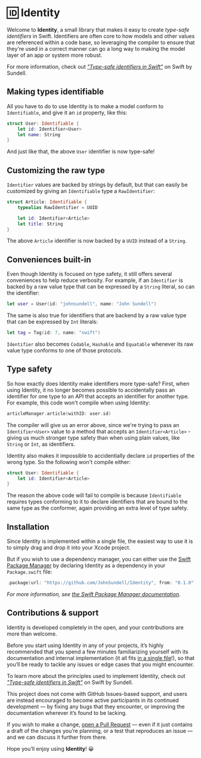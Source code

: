 # 🆔 Identity

Welcome to **Identity**, a small library that makes it easy to create *type-safe identifiers* in Swift. Identifiers are often core to how models and other values are referenced within a code base, so leveraging the compiler to ensure that they're used in a correct manner can go a long way to making the model layer of an app or system more robust.

For more information, check out *["Type-safe identifiers in Swift"](https://www.swiftbysundell.com/posts/type-safe-identifiers-in-swift)* on Swift by Sundell.

## Making types identifiable

All you have to do to use Identity is to make a model conform to `Identifiable`, and give it an `id` property, like this:

```swift
struct User: Identifiable {
    let id: Identifier<User>
    let name: String
}
```

And just like that, the above `User` identifier is now type-safe!

## Customizing the raw type

`Identifier` values are backed by strings by default, but that can easily be customized by giving an `Identifiable` type a `RawIdentifier`:

```swift
struct Article: Identifiable {
    typealias RawIdentifier = UUID

    let id: Identifier<Article>
    let title: String
}
```

The above `Article` identifier is now backed by a `UUID` instead of a `String`.

## Conveniences built-in

Even though Identity is focused on type safety, it still offers several conveniences to help reduce verbosity. For example, if an `Identifier` is backed by a raw value type that can be expressed by a `String` literal, so can the identifier:

```swift
let user = User(id: "johnsundell", name: "John Sundell")
```

The same is also true for identifiers that are backend by a raw value type that can be expressed by `Int` literals:

```swift
let tag = Tag(id: 7, name: "swift")
```

`Identifier` also becomes `Codable`, `Hashable` and `Equatable` whenever its raw value type conforms to one of those protocols.

## Type safety

So how exactly does Identity make identifiers more type-safe? First, when using Identity, it no longer becomes possible to accidentally pass an identifier for one type to an API that accepts an identifier for another type. For example, this code won't compile when using Identity:

```swift
articleManager.article(withID: user.id)
```

The compiler will give us an error above, since we're trying to pass an `Identifier<User>` value to a method that accepts an `Identifier<Article>` - giving us much stronger type safety than when using plain values, like `String` or `Int`, as identifiers.

Identity also makes it impossible to accidentially declare `id` properties of the wrong type. So the following won't compile either:

```swift
struct User: Identifiable {
    let id: Identifier<Article>
}
```

The reason the above code will fail to compile is because `Identifiable` requires types conforming to it to declare identifiers that are bound to the same type as the conformer, again providing an extra level of type safety.

## Installation

Since Identity is implemented within a single file, the easiest way to use it is to simply drag and drop it into your Xcode project.

But if you wish to use a dependency manager, you can either use the [Swift Package Manager](https://github.com/apple/swift-package-manager) by declaring Identity as a dependency in your `Package.swift` file:

```swift
.package(url: "https://github.com/JohnSundell/Identity", from: "0.1.0")
```

*For more information, see [the Swift Package Manager documentation](https://github.com/apple/swift-package-manager/tree/master/Documentation).*

## Contributions & support

Identity is developed completely in the open, and your contributions are more than welcome.

Before you start using Identity in any of your projects, it’s highly recommended that you spend a few minutes familiarizing yourself with its documentation and internal implementation (it all fits [in a single file](https://github.com/JohnSundell/Identity/blob/master/Sources/Identity/Identity.swift)!), so that you’ll be ready to tackle any issues or edge cases that you might encounter.

To learn more about the principles used to implement Identity, check out *["Type-safe identifiers in Swift"](https://www.swiftbysundell.com/posts/type-safe-identifiers-in-swift)* on Swift by Sundell.

This project does not come with GitHub Issues-based support, and users are instead encouraged to become active participants in its continued development — by fixing any bugs that they encounter, or improving the documentation wherever it’s found to be lacking.

If you wish to make a change, [open a Pull Request](https://github.com/JohnSundell/Identity/pull/new) — even if it just contains a draft of the changes you’re planning, or a test that reproduces an issue — and we can discuss it further from there.

Hope you’ll enjoy using **Identity**! 😀
